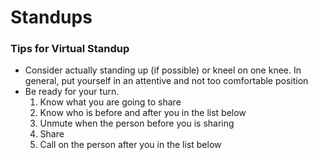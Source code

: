 # Standups

### Tips for Virtual Standup

- Consider actually standing up (if possible) or kneel on one knee. In general, put yourself in an attentive and not too comfortable position
- Be ready for your turn.
  1. Know what you are going to share
  1. Know who is before and after you in the list below
  1. Unmute when the person before you is sharing
  1. Share
  1. Call on the person after you in the list below

